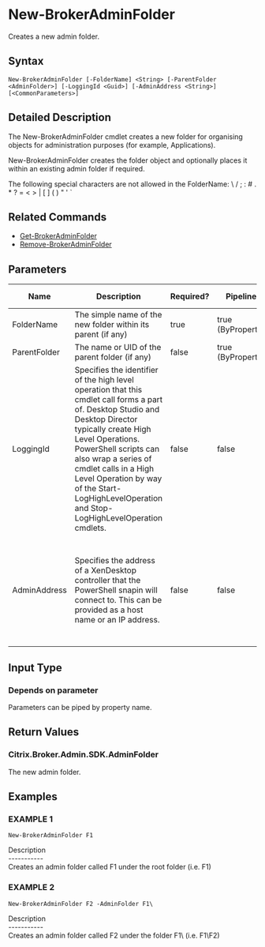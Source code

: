 ﻿# New-BrokerAdminFolder

   Creates a new admin folder.

## Syntax
```
New-BrokerAdminFolder [-FolderName] <String> [-ParentFolder <AdminFolder>] [-LoggingId <Guid>] [-AdminAddress <String>] [<CommonParameters>]
```

## Detailed Description
   The New-BrokerAdminFolder cmdlet creates a new folder for organising objects for administration purposes (for example, Applications).

New-BrokerAdminFolder creates the folder object and optionally places it within an existing admin folder if required.

The following special characters are not allowed in the FolderName: \ / ; : # . * ? = < > | [ ] ( ) " ' `

## Related Commands
  * [Get-BrokerAdminFolder](Get-BrokerAdminFolder.html)
  * [Remove-BrokerAdminFolder](Remove-BrokerAdminFolder.html)
## Parameters

| Name   | Description | Required? | Pipeline Input | Default Value |
| --- | --- | --- | --- | --- |
| FolderName | The simple name of the new folder within its parent (if any) | true | true (ByPropertyName) |  |
| ParentFolder | The name or UID of the parent folder (if any) | false | true (ByPropertyName) |  |
| LoggingId | Specifies the identifier of the high level operation that this cmdlet call forms a part of. Desktop Studio and Desktop Director typically create High Level Operations. PowerShell scripts can also wrap a series of cmdlet calls in a High Level Operation by way of the Start-LogHighLevelOperation and Stop-LogHighLevelOperation cmdlets. | false | false |  |
| AdminAddress | Specifies the address of a XenDesktop controller that the PowerShell snapin will connect to. This can be provided as a host name or an IP address. | false | false | Localhost. Once a value is provided by any cmdlet, this value will become the default. |

## Input Type
### Depends on parameter
   Parameters can be piped by property name.
## Return Values
### Citrix.Broker.Admin.SDK.AdminFolder
   The new admin folder.
## Examples

### EXAMPLE 1
```
New-BrokerAdminFolder F1
```
   Description<br>-----------<br>Creates an admin folder called F1 under the root folder (i.e. F1\)
### EXAMPLE 2
```
New-BrokerAdminFolder F2 -AdminFolder F1\
```
   Description<br>-----------<br>Creates an admin folder called F2 under the folder F1\ (i.e. F1\F2\)
